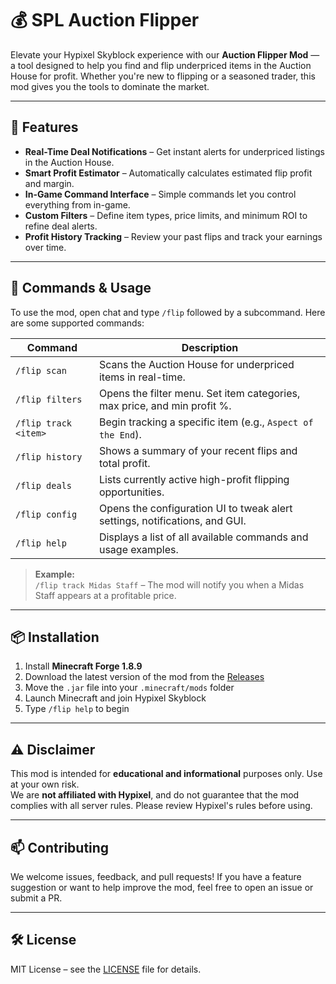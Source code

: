 # 💰 SPL Auction Flipper

Elevate your Hypixel Skyblock experience with our **Auction Flipper Mod** — a tool designed to help you find and flip underpriced items in the Auction House for profit. Whether you're new to flipping or a seasoned trader, this mod gives you the tools to dominate the market.

---

## 🚀 Features

- **Real-Time Deal Notifications** – Get instant alerts for underpriced listings in the Auction House.
- **Smart Profit Estimator** – Automatically calculates estimated flip profit and margin.
- **In-Game Command Interface** – Simple commands let you control everything from in-game.
- **Custom Filters** – Define item types, price limits, and minimum ROI to refine deal alerts.
- **Profit History Tracking** – Review your past flips and track your earnings over time.

---

## 📘 Commands & Usage

To use the mod, open chat and type `/flip` followed by a subcommand. Here are some supported commands:

| Command | Description |
|---------|-------------|
| `/flip scan` | Scans the Auction House for underpriced items in real-time. |
| `/flip filters` | Opens the filter menu. Set item categories, max price, and min profit %. |
| `/flip track <item>` | Begin tracking a specific item (e.g., `Aspect of the End`). |
| `/flip history` | Shows a summary of your recent flips and total profit. |
| `/flip deals` | Lists currently active high-profit flipping opportunities. |
| `/flip config` | Opens the configuration UI to tweak alert settings, notifications, and GUI. |
| `/flip help` | Displays a list of all available commands and usage examples. |

> **Example:**  
> `/flip track Midas Staff` – The mod will notify you when a Midas Staff appears at a profitable price.

---

## 📦 Installation

1. Install **Minecraft Forge 1.8.9**
2. Download the latest version of the mod from the [Releases](https://github.com/YourUsername/Hypixel-Auction-Flipper-Mod/releases)
3. Move the `.jar` file into your `.minecraft/mods` folder
4. Launch Minecraft and join Hypixel Skyblock
5. Type `/flip help` to begin

---

## ⚠️ Disclaimer

This mod is intended for **educational and informational** purposes only. Use at your own risk.  
We are **not affiliated with Hypixel**, and do not guarantee that the mod complies with all server rules. Please review Hypixel's rules before using.

---

## 📫 Contributing

We welcome issues, feedback, and pull requests! If you have a feature suggestion or want to help improve the mod, feel free to open an issue or submit a PR.

---

## 🛠️ License

MIT License – see the [LICENSE](LICENSE) file for details.
